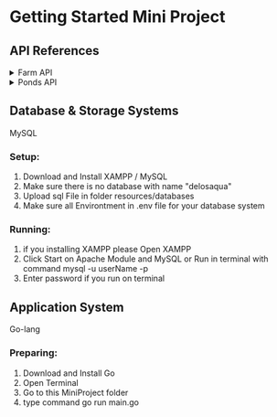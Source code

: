 # Getting Started Mini Project

## API References

<details>
  <summary>Farm API</summary>
  
  **Resource URL**: api/v1/farms

  **Resource Information**:
   1. Reponse Format: JSON
   2. Requires Authentication: No
   3. Rate Limited: No

  <details>
    <summary>GET Methods</summary>
    1. Without parameters.
      - Example URL Request: api/v1/farms
      - Example Response Success:

            {
                "Status": 200,
                "Message": "GetFarm_All",
                "Data": [
                    {
                        "ID": 1,
                        "Name": "Farm 1",
                        "Description": {
                            "String": "a",
                            "Valid": true
                        },
                        "Thumbnails": {
                            "String": "a",
                            "Valid": true
                        },
                        "Created_at": {
                            "String": "2022-06-11 15:41:41",
                            "Valid": true
                        },
                        "Updated_at": {
                            "String": "2022-06-08 15:44:45",
                            "Valid": true
                        },
                        "Deleted_at": {
                            "String": "",
                            "Valid": false
                        }
                        },
                        {
                        "ID": 2,
                        "Name": "Farm 2",
                        "Description": {
                            "String": "a",
                            "Valid": true
                        },
                        "Thumbnails": {
                            "String": "a",
                            "Valid": true
                        },
                        "Created_at": {
                            "String": "2022-06-11 15:41:41",
                            "Valid": true
                        },
                        "Updated_at": {
                            "String": "",
                            "Valid": false
                        },
                        "Deleted_at": {
                            "String": "",
                            "Valid": false
                        }
                    },
                    {
                        "ID": 3,
                        "Name": "test",
                        "Description": {
                            "String": "",
                            "Valid": true
                        },
                        "Thumbnails": {
                            "String": "test update",
                            "Valid": true
                        },
                        "Created_at": {
                            "String": "2022-06-12 11:34:52",
                            "Valid": true
                        },
                        "Updated_at": {
                            "String": "2022-06-12 04:48:45",
                            "Valid": true
                        },
                        "Deleted_at": {
                            "String": "",
                            "Valid": false
                        }
                    },
                    {
                        "ID": 5,
                        "Name": "test create from update",
                        "Description": {
                            "String": "",
                            "Valid": true
                        },
                        "Thumbnails": {
                            "String": "test create from update",
                            "Valid": true
                        },
                        "Created_at": {
                            "String": "2022-06-12 12:00:18",
                            "Valid": true
                        },
                        "Updated_at": {
                            "String": "",
                            "Valid": false
                        },
                        "Deleted_at": {
                            "String": "",
                            "Valid": false
                        }
                    }
                ]
            }

    2. With Parameters
      - Example URL Request: /api/v1/farms?id=2
      - Example Response Success:

            {
                "Status": 200,
                "Message": "GetFarm_ID",
                "Data": [
                    {
                        "ID": 2,
                        "Name": "Farm 2",
                        "Description": {
                            "String": "a",
                            "Valid": true
                        },
                        "Thumbnails": {
                            "String": "a",
                            "Valid": true
                        },
                        "Created_at": {
                            "String": "2022-06-11 15:41:41",
                            "Valid": true
                        },
                        "Updated_at": {
                            "String": "",
                            "Valid": false
                        },
                        "Deleted_at": {
                            "String": "",
                            "Valid": false
                        }
                    }
                ]
            }

  </details>
  
  <details>
   <summary>POST Methods</summary>
    - Example URL Request: /api/v1/farms
    - Example Body:

            {
                name: "Test Name",
                description: "Test Description",
                thumbnails: "Test Thumbnails"
            }

    - Example Response Duplicate:

            {
                "Status": 500,
                "Message": "Error 1062: Duplicate entry 'test' for key 'name'",
                "Data": []
            }

    - Example Response Success:

            {
                "Status": 200,
                "Message": "CreateFarm",
                "Data": null
            }

  </details>

  <details>
   <summary>PUT Methods</summary>
    - Example URL Request: /api/v1/farms
    - Example Body:

            {
                name: "Test Name",
                description: "Test Description",
                thumbnails: "Test Thumbnails"
            }

    - Example Response Duplicate:

            {
                "Status": 500,
                "Message": "Error 1062: Duplicate entry 'test' for key 'name'",
                "Data": []
            }

    - Example Response Creating:

            {
                "Status": 200,
                "Message": "CreateFarm",
                "Data": null
            }

    - Example Response Updating:

            {
                "Status": 200,
                "Message": "UpdateFarm",
                "Data": null
            }

  </details>

  <details>
   <summary>DELETE Methods</summary>
    - Example URL Request: /api/v1/farms
    - Example Body:

            {
                id: 1,
            }

    - Example Response Success:

            {
                "Status": 200,
                "Message": "DeleteFarm",
                "Data": null
            }
            
  </details>
</details>

<details>
  <summary>Ponds API</summary>
  
  **Resource URL**: api/v1/ponds

  **Resource Information**:
   1. Reponse Format: JSON
   2. Requires Authentication: No
   3. Rate Limited: No

  <details>
    <summary>GET Methods</summary>
    1. Without parameters.
      - Example URL Request: api/v1/ponds
      - Example Response Success:

                {
                    "Status": 200,
                    "Message": "GetPonds_All",
                    "Data": [
                        {
                            "ID": 1,
                            "Farm_ID": 1,
                            "Name": "Pond 1-1A",
                            "Description": {
                                "String": "",
                                "Valid": true
                            },
                            "Thumbnails": {
                                "String": "",
                                "Valid": true
                            },
                            "Created_at": {
                                "String": "2022-06-11 23:42:03",
                                "Valid": true
                            },
                            "Updated_at": {
                                "String": "",
                                "Valid": false
                            },
                            "Deleted_at": {
                                "String": "",
                                "Valid": false
                            }
                        },
                        {
                            "ID": 2,
                            "Farm_ID": 1,
                            "Name": "Pond 1-1B",
                            "Description": {
                                "String": "",
                                "Valid": true
                            },
                            "Thumbnails": {
                                "String": "",
                                "Valid": true
                            },
                            "Created_at": {
                                "String": "2022-06-11 23:42:03",
                                "Valid": true
                            },
                            "Updated_at": {
                                "String": "",
                                "Valid": false
                            },
                            "Deleted_at": {
                                "String": "",
                                "Valid": false
                            }
                        },
                        {
                            "ID": 7,
                            "Farm_ID": 1,
                            "Name": "test create from update",
                            "Description": {
                                "String": "",
                                "Valid": true
                            },
                            "Thumbnails": {
                                "String": "test create from update",
                                "Valid": true
                            },
                            "Created_at": {
                                "String": "2022-06-12 12:13:21",
                                "Valid": true
                            },
                            "Updated_at": {
                                "String": "",
                                "Valid": false
                            },
                            "Deleted_at": {
                                "String": "",
                                "Valid": false
                            }
                        }
                    ]
                }

    2. With Parameters
      - Example URL Request: /api/v1/ponds?id=2
      - Example Response Success:

            {
                "Status": 200,
                "Message": "GetPonds_ID",
                "Data": [
                    {
                        "ID": 2,
                        "Farm_ID": 1,
                        "Name": "Pond 1-1B",
                        "Description": {
                            "String": "",
                            "Valid": true
                        },
                        "Thumbnails": {
                            "String": "",
                            "Valid": true
                        },
                        "Created_at": {
                            "String": "2022-06-11 23:42:03",
                            "Valid": true
                        },
                        "Updated_at": {
                            "String": "",
                            "Valid": false
                        },
                        "Deleted_at": {
                            "String": "",
                            "Valid": false
                        }
                    }
                ]
            }

  </details>
  
  <details>
   <summary>POST Methods</summary>
    - Example URL Request: /api/v1/ponds
    - Example Body:

            {
                name: "Test Name",
                description: "Test Description",
                thumbnails: "Test Thumbnails"
            }

    - Example Response Duplicate:
    
            {
                "Status": 500,
                "Message": "Error 1062: Duplicate entry 'test' for key 'name'",
                "Data": []
            }

    - Example Response Success:

            {
                "Status": 200,
                "Message": "CreatePonds",
                "Data": null
            }

  </details>

  <details>
   <summary>PUT Methods</summary>
    - Example URL Request: /api/v1/ponds
    - Example Body:

            {
                name: "Test Name",
                description: "Test Description",
                thumbnails: "Test Thumbnails"
            }

    - Example Response Duplicate:

            {
                "Status": 500,
                "Message": "Error 1062: Duplicate entry 'test' for key 'name'",
                "Data": []
            }

    - Example Response Creating:

            {
                "Status": 200,
                "Message": "CreatePonds",
                "Data": null
            }

    - Example Response Updating:

            {
                "Status": 200,
                "Message": "UpdatePonds",
                "Data": null
            }

  </details>

  <details>
   <summary>DELETE Methods</summary>
    - Example URL Request: /api/v1/ponds
    - Example Body:

            {
                id: 1,
            }

    - Example Response Success:

            {
                "Status": 200,
                "Message": "DeletePonds",
                "Data": null
            }

  </details>
</details>

</details>


## Database & Storage Systems 
MySQL

### Setup:
1. Download and Install XAMPP / MySQL
2. Make sure there is no database with name "delosaqua"
2. Upload sql File in folder resources/databases
3. Make sure all Environtment in .env file for your database system

### Running:
1. if you installing XAMPP please Open XAMPP
2. Click Start on Apache Module and MySQL or Run in terminal with command mysql -u userName -p
3. Enter password if you run on terminal


## Application System
Go-lang

### Preparing:
1. Download and Install Go
2. Open Terminal
3. Go to this MiniProject folder
4. type command go run main.go


